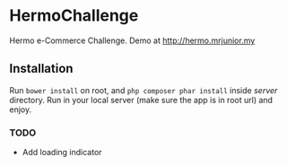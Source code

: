 # HermoChallenge
Hermo e-Commerce Challenge.
Demo at http://hermo.mrjunior.my

## Installation
Run `bower install` on root, and `php composer phar install` inside *server* directory. Run in your local server (make sure the app is in root url) and enjoy.

### TODO
- Add loading indicator
